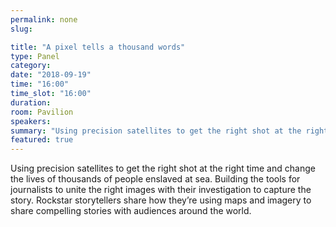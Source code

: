 ```yaml
---
permalink: none
slug:

title: "A pixel tells a thousand words"
type: Panel
category:
date: "2018-09-19"
time: "16:00"
time_slot: "16:00"
duration:
room: Pavilion
speakers:
summary: "Using precision satellites to get the right shot at the right time and change the lives of thousands of people enslaved at sea. Building the tools for journalists to unite the right images with their investigation to capture the story. Rockstar storytellers share how they’re using maps and imagery to share compelling stories with audiences around the world."
featured: true
---
```

Using precision satellites to get the right shot at the right time and change the lives of thousands of people enslaved at sea. Building the tools for journalists to unite the right images with their investigation to capture the story. Rockstar storytellers share how they’re using maps and imagery to share compelling stories with audiences around the world.
